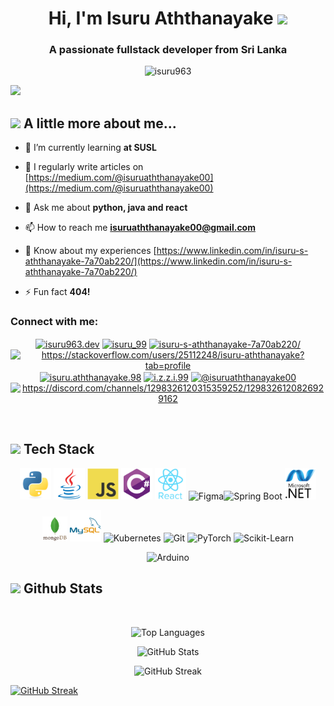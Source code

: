 <h1 align="center">Hi, I'm Isuru Aththanayake </b><img src="https://media.giphy.com/media/hvRJCLFzcasrR4ia7z/giphy.gif" width="35"> </h1>
<h3 align="center">A passionate fullstack developer from Sri Lanka</h3>
<p align="center"> <img src="https://komarev.com/ghpvc/?username=isuru963&label=Profile%20views&color=0e75b6&style=flat" alt="isuru963" /> </p>

<img src="https://user-images.githubusercontent.com/73097560/115834477-dbab4500-a447-11eb-908a-139a6edaec5c.gif">

## <img src="https://media.giphy.com/media/VgCDAzcKvsR6OM0uWg/giphy.gif" width ="50"><b> A little more about me...</b> 

- 🌱 I’m currently learning **at SUSL**

- 📝 I regularly write articles on [https://medium.com/@isuruaththanayake00](https://medium.com/@isuruaththanayake00)

- 💬 Ask me about **python, java and react**

- 📫 How to reach me **isuruaththanayake00@gmail.com**

- 📄 Know about my experiences [https://www.linkedin.com/in/isuru-s-aththanayake-7a70ab220/](https://www.linkedin.com/in/isuru-s-aththanayake-7a70ab220/)

- ⚡ Fun fact **404!**

<h3 align="left">Connect with me:</h3>

<p align="center">
<a href="[https://dev.to/isuru963.dev](https://dev.to/isuru963)" target="blank"><img align="center" src="https://raw.githubusercontent.com/rahuldkjain/github-profile-readme-generator/master/src/images/icons/Social/devto.svg" alt="isuru963.dev" height="30" width="40" /></a>
<a href="https://twitter.com/isuru_99" target="blank"><img align="center" src="https://raw.githubusercontent.com/rahuldkjain/github-profile-readme-generator/master/src/images/icons/Social/twitter.svg" alt="isuru_99" height="40" width="55" /></a>
<a href="https://linkedin.com/in/isuru-s-aththanayake-7a70ab220/" target="blank"><img align="center" src="https://raw.githubusercontent.com/rahuldkjain/github-profile-readme-generator/master/src/images/icons/Social/linked-in-alt.svg" alt="isuru-s-aththanayake-7a70ab220/" height="40" width="55" /></a>
<a href="https://stackoverflow.com/users/https://stackoverflow.com/users/25112248/isuru-aththanayake?tab=profile" target="blank"><img align="center" src="https://raw.githubusercontent.com/rahuldkjain/github-profile-readme-generator/master/src/images/icons/Social/stack-overflow.svg" alt="https://stackoverflow.com/users/25112248/isuru-aththanayake?tab=profile" height="30" width="40" /></a>
<a href="https://fb.com/isuru.aththanayake.98" target="blank"><img align="center" src="https://raw.githubusercontent.com/rahuldkjain/github-profile-readme-generator/master/src/images/icons/Social/facebook.svg" alt="isuru.aththanayake.98" height="30" width="40" /></a>
<a href="https://instagram.com/i.z.z.i.99" target="blank"><img align="center" src="https://raw.githubusercontent.com/rahuldkjain/github-profile-readme-generator/master/src/images/icons/Social/instagram.svg" alt="i.z.z.i.99" height="30" width="40" /></a>
<a href="https://medium.com/@isuruaththanayake00" target="blank"><img align="center" src="https://raw.githubusercontent.com/rahuldkjain/github-profile-readme-generator/master/src/images/icons/Social/medium.svg" alt="@isuruaththanayake00" height="30" width="40" /></a>
<a href="https://discord.gg/https://discord.com/channels/1298326120315359252/1298326120826929162" target="blank"><img align="center" src="https://raw.githubusercontent.com/rahuldkjain/github-profile-readme-generator/master/src/images/icons/Social/discord.svg" alt="https://discord.com/channels/1298326120315359252/1298326120826929162" height="30" width="40" /></a>
</p>

</br>

## <img src="https://media2.giphy.com/media/QssGEmpkyEOhBCb7e1/giphy.gif?cid=ecf05e47a0n3gi1bfqntqmob8g9aid1oyj2wr3ds3mg700bl&rid=giphy.gif" width ="25"><b> Tech Stack</b> 

<p align="center"> <img src="https://raw.githubusercontent.com/devicons/devicon/master/icons/python/python-original.svg" alt="Python" width="50" height="50"/>    <img src="https://raw.githubusercontent.com/devicons/devicon/master/icons/java/java-original.svg" alt="Java" width="50" height="50"/>    <img src="https://raw.githubusercontent.com/devicons/devicon/master/icons/javascript/javascript-original.svg" alt="JavaScript" width="50" height="50"/> <img src="https://raw.githubusercontent.com/devicons/devicon/master/icons/csharp/csharp-original.svg" alt="C#" width="50" height="50"/> <img src="https://raw.githubusercontent.com/devicons/devicon/master/icons/react/react-original-wordmark.svg" alt="React" width="50" height="50"/>    <img src="https://www.vectorlogo.zone/logos/figma/figma-icon.svg" alt="Figma" width="50" height="50"/><img src="https://www.vectorlogo.zone/logos/springio/springio-icon.svg" alt="Spring Boot" width="50" height="50"/>    <img src="https://raw.githubusercontent.com/devicons/devicon/master/icons/dot-net/dot-net-original-wordmark.svg" alt=".NET" width="50" height="50"/> </p>

<p align="center"> <img src="https://raw.githubusercontent.com/devicons/devicon/master/icons/mongodb/mongodb-original-wordmark.svg" alt="MongoDB" width="40" height="40"/> <img src="https://raw.githubusercontent.com/devicons/devicon/master/icons/mysql/mysql-original-wordmark.svg" alt="MySQL" width="50" height="50"/>  <img src="https://www.vectorlogo.zone/logos/kubernetes/kubernetes-icon.svg" alt="Kubernetes" width="50" height="50"/> <img src="https://www.vectorlogo.zone/logos/git-scm/git-scm-icon.svg" alt="Git" width="50" height="50"/> <img src="https://www.vectorlogo.zone/logos/pytorch/pytorch-icon.svg" alt="PyTorch" width="50" height="50"/>    <img src="https://upload.wikimedia.org/wikipedia/commons/0/05/Scikit_learn_logo_small.svg" alt="Scikit-Learn" width="50" height="50"/></p>
<p align="center"> <img src="https://cdn.worldvectorlogo.com/logos/arduino-1.svg" alt="Arduino" width="50" height="50"/> </p>


## <img src="https://media.giphy.com/media/iY8CRBdQXODJSCERIr/giphy.gif" width="35"><b> Github Stats </b>
<br>

<p align="center"> <img src="https://github-readme-stats.vercel.app/api/top-langs?username=isuru963&show_icons=true&title_color=fff&icon_color=79ff97&text_color=9f9f9f&bg_color=151515" alt="Top Languages" /> </p> <p align="center"> <img src="https://github-readme-stats.vercel.app/api?username=isuru963&show_icons=true&title_color=fff&icon_color=79ff97&text_color=9f9f9f&bg_color=151515" alt="GitHub Stats" /> </p> <p align="center"> <img src="https://github-readme-streak-stats.herokuapp.com/?user=isuru963&" alt="GitHub Streak" /> </p>

[![GitHub Streak](https://streak-stats.demolab.com/?user=isuru963)](https://git.io/streak-stats)

